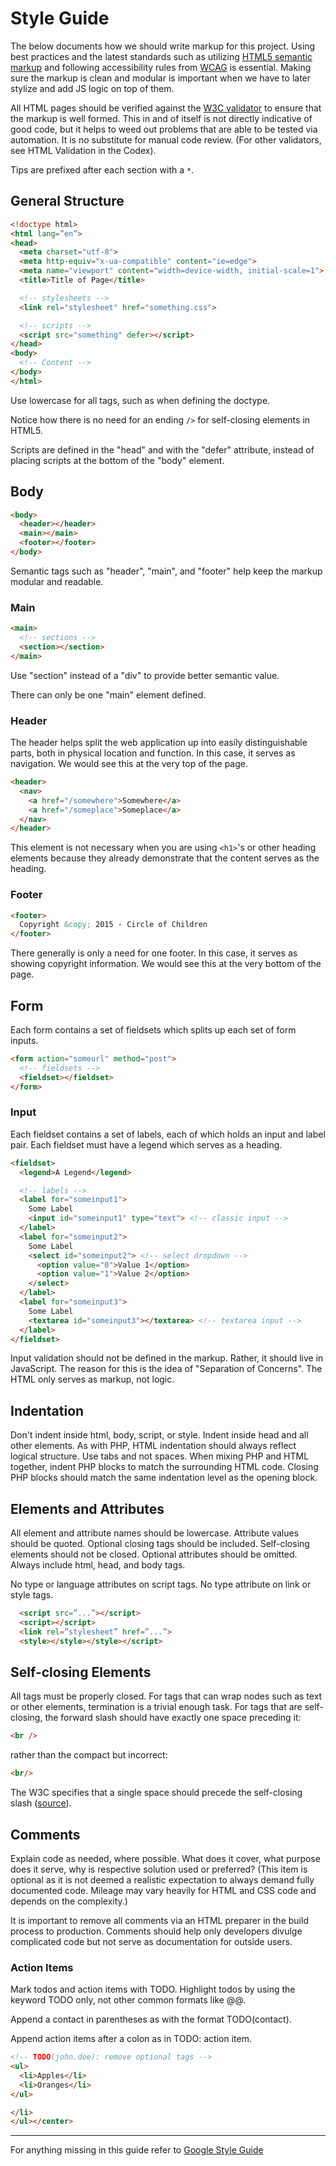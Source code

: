 # Style Guide

The below documents how we should write markup for this project. Using best practices and the latest standards such as utilizing [HTML5 semantic markup](http://www.w3schools.com/html/html5_semantic_elements.asp) and following accessibility rules from [WCAG](http://webaim.org/standards/wcag/checklist) is essential. Making sure the markup is clean and modular is important when we have to later stylize and add JS logic on top of them.

All HTML pages should be verified against the [W3C validator](http://validator.w3.org/) to ensure that the markup is well formed. This in and of itself is not directly indicative of good code, but it helps to weed out problems that are able to be tested via automation. It is no substitute for manual code review. (For other validators, see HTML Validation in the Codex).

Tips are prefixed after each section with a `*`.

## General Structure
```html
<!doctype html>
<html lang=”en”>
<head>
  <meta charset="utf-8">
  <meta http-equiv="x-ua-compatible" content="ie=edge">
  <meta name="viewport" content="width=device-width, initial-scale=1">
  <title>Title of Page</title>

  <!-- stylesheets -->
  <link rel="stylesheet" href="something.css">

  <!-- scripts -->
  <script src="something" defer></script>
</head>
<body>
  <!-- Content -->
</body>
</html>
```
Use lowercase for all tags, such as when defining the doctype. 

Notice how there is no need for an ending `/>` for self-closing elements in HTML5. 

Scripts are defined in the "head" and with the "defer" attribute, instead of placing scripts at the bottom of the "body" element.

## Body
```html
<body>
  <header></header>
  <main></main>
  <footer></footer>
</body>
```
Semantic tags such as "header", "main", and "footer" help keep the markup modular and readable.

### Main
```html
<main>
  <!-- sections -->
  <section></section>
</main>
```
Use "section" instead of a "div" to provide better semantic value.

There can only be one "main" element defined.

### Header
The header helps split the web application up into easily distinguishable parts, both in physical location and function. In this case, it serves as navigation. We would see this at the very top of the page.

```html
<header>
  <nav>
    <a href="/somewhere">Somewhere</a>
    <a href="/someplace">Someplace</a>
  </nav>
</header>
```
This element is not necessary when you are using `<h1>`'s or other heading elements because they already demonstrate that the content serves as the heading.

### Footer
```html
<footer>
  Copyright &copy; 2015 - Circle of Children
</footer>
```
There generally is only a need for one footer. In this case, it serves as showing copyright information. We would see this at the very bottom of the page.

## Form
Each form contains a set of fieldsets which splits up each set of form inputs.

```html
<form action="someurl" method="post">
  <!-- fieldsets -->
  <fieldset></fieldset>
</form>
```

### Input
Each fieldset contains a set of labels, each of which holds an input and label pair. Each fieldset must have a legend which serves as a heading.

```html
<fieldset>
  <legend>A Legend</legend>

  <!-- labels -->
  <label for="someinput1">
    Some Label
    <input id="someinput1" type="text"> <!-- classic input -->
  </label>
  <label for="someinput2">
    Some Label
    <select id="someinput2"> <!-- select dropdown -->
      <option value="0">Value 1</option>
      <option value="1">Value 2</option>
    </select>
  </label>
  <label for="someinput3">
    Some Label
    <textarea id="someinput3"></textarea> <!-- textarea input -->
  </label>
</fieldset>
```
Input validation should not be defined in the markup. Rather, it should live in JavaScript. The reason for this is the idea of "Separation of Concerns". The HTML only serves as markup, not logic.

## Indentation
Don't indent inside html, body, script, or style. Indent inside head and all other elements.
As with PHP, HTML indentation should always reflect logical structure. Use tabs and not spaces.
When mixing PHP and HTML together, indent PHP blocks to match the surrounding HTML code. Closing PHP blocks should match the same indentation level as the opening block.

## Elements and Attributes
All element and attribute names should be lowercase. Attribute values should be
quoted. Optional closing tags should be included. Self-closing elements should
not be closed. Optional attributes should be omitted. Always include html, head,
and body tags.

No type or language attributes on script tags.
No type attribute on link or style tags.
```html
  <script src=”...”></script>
  <script></script>
  <link rel=”stylesheet” href=”...”>
  <style></style></style></script>
```

## Self-closing Elements
All tags must be properly closed. For tags that can wrap nodes such as text or other elements, termination is a trivial enough task. For tags that are self-closing, the forward slash should have exactly one space preceding it:
```html
<br />
```
rather than the compact but incorrect:
```html
<br/>
```
The W3C specifies that a single space should precede the self-closing slash ([source](http://w3.org/TR/xhtml1/#C_2)).

## Comments
Explain code as needed, where possible. What does it cover, what purpose does it serve, why is respective solution used or preferred? (This item is optional as it is not deemed a realistic expectation to always demand fully documented code. Mileage may vary heavily for HTML and CSS code and depends on the complexity.)

It is important to remove all comments via an HTML preparer in the build process to production. Comments should help only developers divulge complicated code but not serve as documentation for outside users.

### Action Items
Mark todos and action items with TODO. Highlight todos by using the keyword TODO only, not other common formats like @@.

Append a contact in parentheses as with the format TODO(contact).

Append action items after a colon as in TODO: action item.

```html
<!-- TODO(john.doe): remove optional tags -->
<ul>
  <li>Apples</li>
  <li>Oranges</li>
</ul>

</li>
</ul></center>
```

----

For anything missing in this guide refer to [Google Style Guide](http://google.github.io/styleguide/htmlcssguide.xml)
